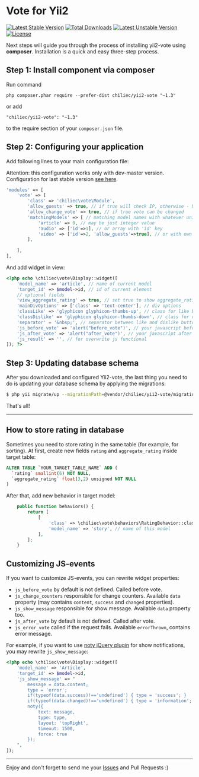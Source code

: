 Vote for Yii2
======================

[![Latest Stable Version](https://poser.pugx.org/chiliec/yii2-vote/v/stable.svg)](https://packagist.org/packages/chiliec/yii2-vote) [![Total Downloads](https://poser.pugx.org/chiliec/yii2-vote/downloads.svg)](https://packagist.org/packages/chiliec/yii2-vote) [![Latest Unstable Version](https://poser.pugx.org/chiliec/yii2-vote/v/unstable.svg)](https://packagist.org/packages/chiliec/yii2-vote) [![License](https://poser.pugx.org/chiliec/yii2-vote/license.svg)](https://packagist.org/packages/chiliec/yii2-vote)

Next steps will guide you through the process of installing yii2-vote using **composer**. Installation is a quick and easy three-step process.

Step 1: Install component via composer
------------------------------------

Run command

```
php composer.phar require --prefer-dist chiliec/yii2-vote "~1.3"
```

or add

```
"chiliec/yii2-vote": "~1.3"
```

to the require section of your `composer.json` file.


Step 2: Configuring your application
------------------------------------

Add following lines to your main configuration file:

Attention: this configuration works only with dev-master version. Configuration for last stable version [see here](https://github.com/Chiliec/yii2-vote/tree/1.4).

```php
'modules' => [
	'vote' => [
		'class' => 'chiliec\vote\Module',
		'allow_guests' => true, // if true will check IP, otherwise - UserID. Can be changed at any time
		'allow_change_vote' => true, // if true vote can be changed
		'matchingModels' => [ // matching model names with whatever unique integer ID
			'article' => 0, // may be just integer value
			'audio' => ['id'=>1], // or array with 'id' key
			'video' => ['id'=>2, 'allow_guests'=>true], // or with own value of 'allow_guests' for any models
		],
		
	],
],
```

And add widget in view:

```php
<?php echo \chiliec\vote\Display::widget([
	'model_name' => 'article', // name of current model
	'target_id' => $model->id, // id of current element
	// optional fields
	'view_aggregate_rating' => true, // set true to show aggregate_rating
	'mainDivOptions' => ['class' => 'text-center'], // div options
	'classLike' => 'glyphicon glyphicon-thumbs-up', // class for like button
	'classDislike' => 'glyphicon glyphicon-thumbs-down', // class for dislike button
	'separator' = '&nbsp;', // separator between like and dislike button
	'js_before_vote' => 'alert("before_vote")', // your javascript before vote
	'js_after_vote' => 'alert("after_vote")', // your javascript after vote
	'js_result' => '', // for overwrite js functional
]); ?>
```

Step 3: Updating database schema
--------------------------------

After you downloaded and configured Yii2-vote, the last thing you need to do is updating your database schema by applying the migrations:

```bash
$ php yii migrate/up --migrationPath=@vendor/chiliec/yii2-vote/migrations
```

That's all! 

-------------------------------

How to store rating in database
-------------------------------
Sometimes you need to store rating in the same table (for example, for sorting). 
At first, create new fields `rating` and `aggregate_rating` inside target table: 

```sql
ALTER TABLE `YOUR_TARGET_TABLE_NAME` ADD (
  `rating` smallint(6) NOT NULL,
  `aggregate_rating` float(3,2) unsigned NOT NULL
)
```

After that, add new behavior in target model:

```php
    public function behaviors() {
        return [
            [
                'class' => \chiliec\vote\behaviors\RatingBehavior::className(),
                'model_name' => 'story', // name of this model
            ],
        ];
    }
```

Customizing JS-events
--------------------------
If you want to customize JS-events, you can rewrite widget properties:

* `js_before_vote` by default is not defined. Called before vote.
* `js_change_counters` responsible for change counters. Available `data` property (may contains `content`, `success` and `changed` properties).
* `js_show_message` responsible for show message. Available `data` property too.
* `js_after_vote` by default is not defined. Called after vote.
* `js_error_vote` called if the request fails. Available `errorThrown`, contains error message.

For example, if you want to use [noty jQuery plugin](https://github.com/needim/noty) for show notifications, you may rewrite `js_show_message`:

```php
<?php echo \chiliec\vote\Display::widget([
	'model_name' => 'Article',
	'target_id' => $model->id,
	'js_show_message' => "
		message = data.content;
		type = 'error';
		if(typeof(data.success)!=='undefined') { type = 'success'; }
		if(typeof(data.changed)!=='undefined') { type = 'information'; }
		noty({
			text: message,
			type: type,
			layout: 'topRight',
			timeout: 1500,
			force: true
		});
	",
]);
```

-------------------------------

Enjoy and don't forget to send me your [Issues](https://github.com/Chiliec/yii2-vote/issues) and Pull Requests :)
